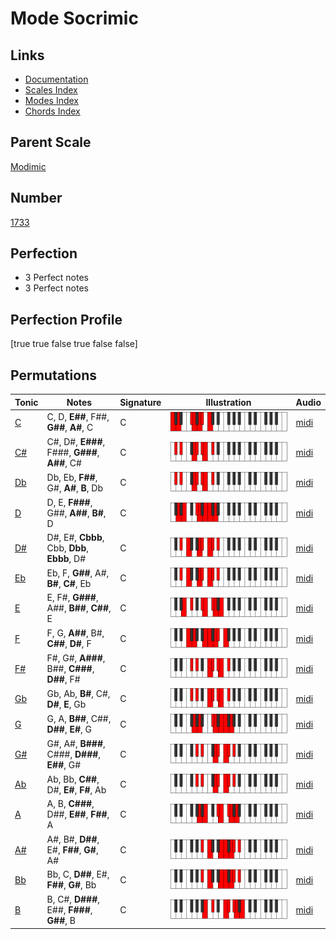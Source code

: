 # Mode Socrimic

## Links

- [Documentation](index.md)
- [Scales Index](Scales.md)
- [Modes Index](Modes.md)
- [Chords Index](Chords.md)

## Parent Scale

[Modimic](ScaleModimic.md)

## Number

[1733](https://ianring.com/musictheory/scales/1733)

## Perfection

- 3 Perfect notes
- 3 Perfect notes

## Perfection Profile

[true true false true false false]

## Permutations

| Tonic | Notes | Signature | Illustration | Audio |
|-------|-------|-----------|--------------|-------|
| [C](ModeCNaturalSocrimic.md) | C, D, **E##**, F##, **G##**, **A#**, C | C | ![CNaturalSocrimic](ModeCNaturalSocrimic.png) | [midi](https://github.com/edipermadi/music/blob/main/docs/ModeCNaturalSocrimic.mid?raw=true) |
| [C#](ModeCSharpSocrimic.md) | C#, D#, **E###**, F###, **G###**, **A##**, C# | C | ![CSharpSocrimic](ModeCSharpSocrimic.png) | [midi](https://github.com/edipermadi/music/blob/main/docs/ModeCSharpSocrimic.mid?raw=true) |
| [Db](ModeDFlatSocrimic.md) | Db, Eb, **F##**, G#, **A#**, **B**, Db | C | ![DFlatSocrimic](ModeDFlatSocrimic.png) | [midi](https://github.com/edipermadi/music/blob/main/docs/ModeDFlatSocrimic.mid?raw=true) |
| [D](ModeDNaturalSocrimic.md) | D, E, **F###**, G##, **A##**, **B#**, D | C | ![DNaturalSocrimic](ModeDNaturalSocrimic.png) | [midi](https://github.com/edipermadi/music/blob/main/docs/ModeDNaturalSocrimic.mid?raw=true) |
| [D#](ModeDSharpSocrimic.md) | D#, E#, **Cbbb**, Cbb, **Dbb**, **Ebbb**, D# | C | ![DSharpSocrimic](ModeDSharpSocrimic.png) | [midi](https://github.com/edipermadi/music/blob/main/docs/ModeDSharpSocrimic.mid?raw=true) |
| [Eb](ModeEFlatSocrimic.md) | Eb, F, **G##**, A#, **B#**, **C#**, Eb | C | ![EFlatSocrimic](ModeEFlatSocrimic.png) | [midi](https://github.com/edipermadi/music/blob/main/docs/ModeEFlatSocrimic.mid?raw=true) |
| [E](ModeENaturalSocrimic.md) | E, F#, **G###**, A##, **B##**, **C##**, E | C | ![ENaturalSocrimic](ModeENaturalSocrimic.png) | [midi](https://github.com/edipermadi/music/blob/main/docs/ModeENaturalSocrimic.mid?raw=true) |
| [F](ModeFNaturalSocrimic.md) | F, G, **A##**, B#, **C##**, **D#**, F | C | ![FNaturalSocrimic](ModeFNaturalSocrimic.png) | [midi](https://github.com/edipermadi/music/blob/main/docs/ModeFNaturalSocrimic.mid?raw=true) |
| [F#](ModeFSharpSocrimic.md) | F#, G#, **A###**, B##, **C###**, **D##**, F# | C | ![FSharpSocrimic](ModeFSharpSocrimic.png) | [midi](https://github.com/edipermadi/music/blob/main/docs/ModeFSharpSocrimic.mid?raw=true) |
| [Gb](ModeGFlatSocrimic.md) | Gb, Ab, **B#**, C#, **D#**, **E**, Gb | C | ![GFlatSocrimic](ModeGFlatSocrimic.png) | [midi](https://github.com/edipermadi/music/blob/main/docs/ModeGFlatSocrimic.mid?raw=true) |
| [G](ModeGNaturalSocrimic.md) | G, A, **B##**, C##, **D##**, **E#**, G | C | ![GNaturalSocrimic](ModeGNaturalSocrimic.png) | [midi](https://github.com/edipermadi/music/blob/main/docs/ModeGNaturalSocrimic.mid?raw=true) |
| [G#](ModeGSharpSocrimic.md) | G#, A#, **B###**, C###, **D###**, **E##**, G# | C | ![GSharpSocrimic](ModeGSharpSocrimic.png) | [midi](https://github.com/edipermadi/music/blob/main/docs/ModeGSharpSocrimic.mid?raw=true) |
| [Ab](ModeAFlatSocrimic.md) | Ab, Bb, **C##**, D#, **E#**, **F#**, Ab | C | ![AFlatSocrimic](ModeAFlatSocrimic.png) | [midi](https://github.com/edipermadi/music/blob/main/docs/ModeAFlatSocrimic.mid?raw=true) |
| [A](ModeANaturalSocrimic.md) | A, B, **C###**, D##, **E##**, **F##**, A | C | ![ANaturalSocrimic](ModeANaturalSocrimic.png) | [midi](https://github.com/edipermadi/music/blob/main/docs/ModeANaturalSocrimic.mid?raw=true) |
| [A#](ModeASharpSocrimic.md) | A#, B#, **D##**, E#, **F##**, **G#**, A# | C | ![ASharpSocrimic](ModeASharpSocrimic.png) | [midi](https://github.com/edipermadi/music/blob/main/docs/ModeASharpSocrimic.mid?raw=true) |
| [Bb](ModeBFlatSocrimic.md) | Bb, C, **D##**, E#, **F##**, **G#**, Bb | C | ![BFlatSocrimic](ModeBFlatSocrimic.png) | [midi](https://github.com/edipermadi/music/blob/main/docs/ModeBFlatSocrimic.mid?raw=true) |
| [B](ModeBNaturalSocrimic.md) | B, C#, **D###**, E##, **F###**, **G##**, B | C | ![BNaturalSocrimic](ModeBNaturalSocrimic.png) | [midi](https://github.com/edipermadi/music/blob/main/docs/ModeBNaturalSocrimic.mid?raw=true) |
